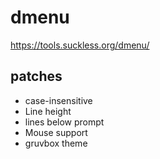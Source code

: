 # dmenu
https://tools.suckless.org/dmenu/

## patches
- case-insensitive
- Line height
- lines below prompt
- Mouse support
- gruvbox theme
